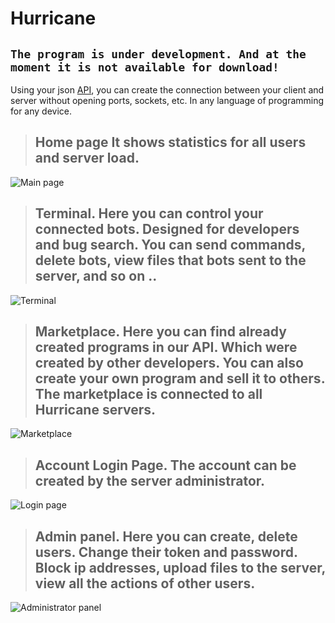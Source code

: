 # Hurricane
## `The program is under development. And at the moment it is not available for download!`
Using your json [API](api-guide.md), you can create the connection between your client and server without opening ports, sockets, etc. In any language of programming for any device.

> ## Home page It shows statistics for all users and server load.
![Main page](https://i.ibb.co/Mn3tR41/main.png)  

> ## Terminal. Here you can control your connected bots. Designed for developers and bug search. You can send commands, delete bots, view files that bots sent to the server, and so on ..
![Terminal](https://i.ibb.co/yQTG2f6/terminal.png)  

>## Marketplace. Here you can find already created programs in our API. Which were created by other developers. You can also create your own program and sell it to others. The marketplace is connected to all Hurricane servers.
![Marketplace](https://i.ibb.co/8KGdPQy/marketplace.png)  

>## Account Login Page. The account can be created by the server administrator.
![Login page](https://i.ibb.co/hLPdjww/login.png)  

>## Admin panel. Here you can create, delete users. Change their token and password. Block ip addresses, upload files to the server, view all the actions of other users.
![Administrator panel](https://i.ibb.co/3CzQPM9/admin.png)  
